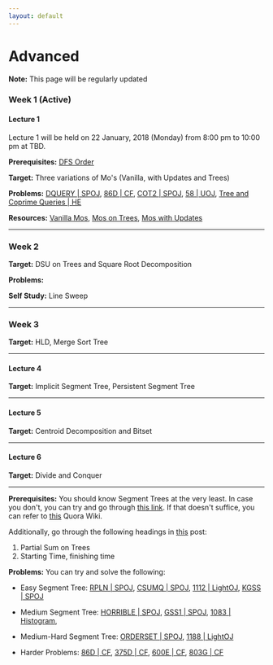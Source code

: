 ```yaml
---
layout: default
---
```


# Advanced

**Note:** This page will be regularly updated

### Week 1 (Active)

#### Lecture 1

Lecture 1 will be held on 22 January, 2018 (Monday) from 8:00 pm to 10:00 pm
at TBD.

**Prerequisites:** [DFS Order](todo)

**Target:** Three variations of Mo's (Vanilla, with Updates and Trees)

**Problems:** [DQUERY \| SPOJ](http://www.spoj.com/problems/DQUERY/),
[86D \| CF](http://codeforces.com/contest/86/problem/D),
[COT2 \| SPOJ](http://www.spoj.com/problems/COT2/),
[58 \| UOJ](http://uoj.ac/problem/58?locale=en),
[Tree and Coprime Queries \| HE](https://www.hackerearth.com/problem/algorithm/tree-and-coprime-queries/)

**Resources:**
[Vanilla Mos](https://www.hackerearth.com/practice/notes/mos-algorithm/),
[Mos on Trees](http://codeforces.com/blog/entry/43230),
[Mos with Updates](http://codeforces.com/blog/entry/44711#comment-292040)


---

### Week 2

**Target:** DSU on Trees and Square Root Decomposition

**Problems:**

**Self Study:** Line Sweep

---

### Week 3

**Target:** HLD, Merge Sort Tree

---

#### Lecture 4

**Target:** Implicit Segment Tree, Persistent Segment Tree

---

#### Lecture 5

**Target:** Centroid Decomposition and Bitset

---

#### Lecture 6

**Target:** Divide and Conquer

---

**Prerequisites:** You should know Segment Trees at the very least. In case you don't, you
can try and go through [this link](http://letuskode.blogspot.com/2013/01/segtrees.html). If that
doesn't suffice, you can refer to [this](https://www.quora.com/What-are-some-good-tutorials-on-segment-trees) Quora Wiki.

Additionally, go through the following headings in [this](http://codeforces.com/blog/entry/16221)
post:

1. Partial Sum on Trees
2. Starting Time, finishing time

**Problems:** You can try and solve the following:

* Easy Segment Tree: [RPLN \| SPOJ](http://www.spoj.com/problems/RPLN/),
[CSUMQ \| SPOJ](http://www.spoj.com/problems/CSUMQ/),
[1112 \| LightOJ](http://www.lightoj.com/volume_showproblem.php?problem=1112),
[KGSS \| SPOJ](http://www.spoj.com/problems/KGSS/)

* Medium Segment Tree:
[HORRIBLE \| SPOJ](http://www.spoj.com/problems/HORRIBLE/),
[GSS1 \| SPOJ](http://www.spoj.com/problems/GSS1/),
[1083 \| Histogram](http://lightoj.com/volume_showproblem.php?problem=1083),

* Medium-Hard Segment Tree:
[ORDERSET \| SPOJ](http://www.spoj.com/problems/ORDERSET/),
[1188 \| LightOJ](http://lightoj.com/volume_showproblem.php?problem=1188)

* Harder Problems:
[86D \| CF](http://codeforces.com/contest/86/problem/D),
[375D \| CF](http://codeforces.com/problemset/problem/375/D),
[600E \| CF](http://codeforces.com/contest/600/problem/E),
[803G \| CF](http://codeforces.com/contest/803/problem/G)

